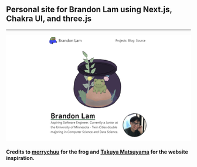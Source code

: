 ## Personal site for Brandon Lam using Next.js, Chakra UI, and three.js
- - -
![displaypic](/public/images/githubdisplay.png)

#### Credits to [merrychuu](https://skfb.ly/6UDrX) for the frog and [Takuya Matsuyama](https://www.craftz.dog/) for the website inspiration.
